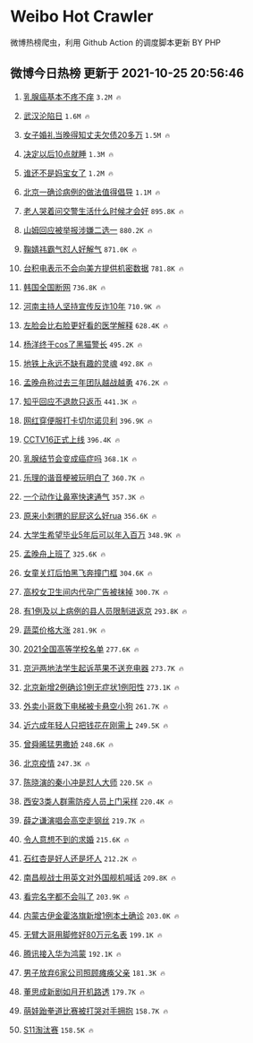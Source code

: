 # Weibo Hot Crawler 



微博热榜爬虫，利用 Github Action 的调度脚本更新 BY PHP 


## 微博今日热榜 更新于 2021-10-25 20:56:46 
1. [乳腺癌基本不疼不痒](https://s.weibo.com/weibo?q=%23%E4%B9%B3%E8%85%BA%E7%99%8C%E5%9F%BA%E6%9C%AC%E4%B8%8D%E7%96%BC%E4%B8%8D%E7%97%92%23&Refer=top) `3.2M 🔥` 

1. [武汉沦陷日](https://s.weibo.com/weibo?q=%23%E6%AD%A6%E6%B1%89%E6%B2%A6%E9%99%B7%E6%97%A5%23&Refer=top) `1.6M 🔥` 

1. [女子婚礼当晚得知丈夫欠债20多万](https://s.weibo.com/weibo?q=%23%E5%A5%B3%E5%AD%90%E5%A9%9A%E7%A4%BC%E5%BD%93%E6%99%9A%E5%BE%97%E7%9F%A5%E4%B8%88%E5%A4%AB%E6%AC%A0%E5%80%BA20%E5%A4%9A%E4%B8%87%23&Refer=top) `1.5M 🔥` 

1. [决定以后10点就睡](https://s.weibo.com/weibo?q=%23%E5%86%B3%E5%AE%9A%E4%BB%A5%E5%90%8E10%E7%82%B9%E5%B0%B1%E7%9D%A1%23&Refer=top) `1.3M 🔥` 

1. [谁还不是妈宝女了](https://s.weibo.com/weibo?q=%23%E8%B0%81%E8%BF%98%E4%B8%8D%E6%98%AF%E5%A6%88%E5%AE%9D%E5%A5%B3%E4%BA%86%23&Refer=top) `1.2M 🔥` 

1. [北京一确诊病例的做法值得倡导](https://s.weibo.com/weibo?q=%23%E5%8C%97%E4%BA%AC%E4%B8%80%E7%A1%AE%E8%AF%8A%E7%97%85%E4%BE%8B%E7%9A%84%E5%81%9A%E6%B3%95%E5%80%BC%E5%BE%97%E5%80%A1%E5%AF%BC%23&Refer=top) `1.1M 🔥` 

1. [老人哭着问交警生活什么时候才会好](https://s.weibo.com/weibo?q=%23%E8%80%81%E4%BA%BA%E5%93%AD%E7%9D%80%E9%97%AE%E4%BA%A4%E8%AD%A6%E7%94%9F%E6%B4%BB%E4%BB%80%E4%B9%88%E6%97%B6%E5%80%99%E6%89%8D%E4%BC%9A%E5%A5%BD%23&Refer=top) `895.8K 🔥` 

1. [山姆回应被举报涉嫌二选一](https://s.weibo.com/weibo?q=%23%E5%B1%B1%E5%A7%86%E5%9B%9E%E5%BA%94%E8%A2%AB%E4%B8%BE%E6%8A%A5%E6%B6%89%E5%AB%8C%E4%BA%8C%E9%80%89%E4%B8%80%23&Refer=top) `880.2K 🔥` 

1. [鞠婧祎霸气怼人好解气](https://s.weibo.com/weibo?q=%23%E9%9E%A0%E5%A9%A7%E7%A5%8E%E9%9C%B8%E6%B0%94%E6%80%BC%E4%BA%BA%E5%A5%BD%E8%A7%A3%E6%B0%94%23&Refer=top) `871.0K 🔥` 

1. [台积电表示不会向美方提供机密数据](https://s.weibo.com/weibo?q=%23%E5%8F%B0%E7%A7%AF%E7%94%B5%E8%A1%A8%E7%A4%BA%E4%B8%8D%E4%BC%9A%E5%90%91%E7%BE%8E%E6%96%B9%E6%8F%90%E4%BE%9B%E6%9C%BA%E5%AF%86%E6%95%B0%E6%8D%AE%23&Refer=top) `781.8K 🔥` 

1. [韩国全国断网](https://s.weibo.com/weibo?q=%23%E9%9F%A9%E5%9B%BD%E5%85%A8%E5%9B%BD%E6%96%AD%E7%BD%91%23&Refer=top) `736.8K 🔥` 

1. [河南主持人坚持宣传反诈10年](https://s.weibo.com/weibo?q=%23%E6%B2%B3%E5%8D%97%E4%B8%BB%E6%8C%81%E4%BA%BA%E5%9D%9A%E6%8C%81%E5%AE%A3%E4%BC%A0%E5%8F%8D%E8%AF%8810%E5%B9%B4%23&Refer=top) `710.9K 🔥` 

1. [左脸会比右脸更好看的医学解释](https://s.weibo.com/weibo?q=%23%E5%B7%A6%E8%84%B8%E4%BC%9A%E6%AF%94%E5%8F%B3%E8%84%B8%E6%9B%B4%E5%A5%BD%E7%9C%8B%E7%9A%84%E5%8C%BB%E5%AD%A6%E8%A7%A3%E9%87%8A%23&Refer=top) `628.4K 🔥` 

1. [杨洋终于cos了黑猫警长](https://s.weibo.com/weibo?q=%23%E6%9D%A8%E6%B4%8B%E7%BB%88%E4%BA%8Ecos%E4%BA%86%E9%BB%91%E7%8C%AB%E8%AD%A6%E9%95%BF%23&Refer=top) `495.2K 🔥` 

1. [地铁上永远不缺有趣的灵魂](https://s.weibo.com/weibo?q=%23%E5%9C%B0%E9%93%81%E4%B8%8A%E6%B0%B8%E8%BF%9C%E4%B8%8D%E7%BC%BA%E6%9C%89%E8%B6%A3%E7%9A%84%E7%81%B5%E9%AD%82%23&Refer=top) `492.8K 🔥` 

1. [孟晚舟称过去三年团队越战越勇](https://s.weibo.com/weibo?q=%23%E5%AD%9F%E6%99%9A%E8%88%9F%E7%A7%B0%E8%BF%87%E5%8E%BB%E4%B8%89%E5%B9%B4%E5%9B%A2%E9%98%9F%E8%B6%8A%E6%88%98%E8%B6%8A%E5%8B%87%23&Refer=top) `476.2K 🔥` 

1. [知乎回应不退款只返币](https://s.weibo.com/weibo?q=%23%E7%9F%A5%E4%B9%8E%E5%9B%9E%E5%BA%94%E4%B8%8D%E9%80%80%E6%AC%BE%E5%8F%AA%E8%BF%94%E5%B8%81%23&Refer=top) `441.3K 🔥` 

1. [网红穿便服打卡切尔诺贝利](https://s.weibo.com/weibo?q=%23%E7%BD%91%E7%BA%A2%E7%A9%BF%E4%BE%BF%E6%9C%8D%E6%89%93%E5%8D%A1%E5%88%87%E5%B0%94%E8%AF%BA%E8%B4%9D%E5%88%A9%23&Refer=top) `396.9K 🔥` 

1. [CCTV16正式上线](https://s.weibo.com/weibo?q=%23CCTV16%E6%AD%A3%E5%BC%8F%E4%B8%8A%E7%BA%BF%23&Refer=top) `396.4K 🔥` 

1. [乳腺结节会变成癌症吗](https://s.weibo.com/weibo?q=%23%E4%B9%B3%E8%85%BA%E7%BB%93%E8%8A%82%E4%BC%9A%E5%8F%98%E6%88%90%E7%99%8C%E7%97%87%E5%90%97%23&Refer=top) `368.1K 🔥` 

1. [乐理的谐音梗被玩明白了](https://s.weibo.com/weibo?q=%23%E4%B9%90%E7%90%86%E7%9A%84%E8%B0%90%E9%9F%B3%E6%A2%97%E8%A2%AB%E7%8E%A9%E6%98%8E%E7%99%BD%E4%BA%86%23&Refer=top) `360.7K 🔥` 

1. [一个动作让鼻塞快速通气](https://s.weibo.com/weibo?q=%23%E4%B8%80%E4%B8%AA%E5%8A%A8%E4%BD%9C%E8%AE%A9%E9%BC%BB%E5%A1%9E%E5%BF%AB%E9%80%9F%E9%80%9A%E6%B0%94%23&Refer=top) `357.3K 🔥` 

1. [原来小刺猬的屁屁这么好rua](https://s.weibo.com/weibo?q=%23%E5%8E%9F%E6%9D%A5%E5%B0%8F%E5%88%BA%E7%8C%AC%E7%9A%84%E5%B1%81%E5%B1%81%E8%BF%99%E4%B9%88%E5%A5%BDrua%23&Refer=top) `356.6K 🔥` 

1. [大学生希望毕业5年后可以年入百万](https://s.weibo.com/weibo?q=%23%E5%A4%A7%E5%AD%A6%E7%94%9F%E5%B8%8C%E6%9C%9B%E6%AF%95%E4%B8%9A5%E5%B9%B4%E5%90%8E%E5%8F%AF%E4%BB%A5%E5%B9%B4%E5%85%A5%E7%99%BE%E4%B8%87%23&Refer=top) `348.9K 🔥` 

1. [孟晚舟上班了](https://s.weibo.com/weibo?q=%23%E5%AD%9F%E6%99%9A%E8%88%9F%E4%B8%8A%E7%8F%AD%E4%BA%86%23&Refer=top) `325.6K 🔥` 

1. [女童关灯后怕黑飞奔撞门框](https://s.weibo.com/weibo?q=%23%E5%A5%B3%E7%AB%A5%E5%85%B3%E7%81%AF%E5%90%8E%E6%80%95%E9%BB%91%E9%A3%9E%E5%A5%94%E6%92%9E%E9%97%A8%E6%A1%86%23&Refer=top) `304.6K 🔥` 

1. [高校女卫生间内代孕广告被抹掉](https://s.weibo.com/weibo?q=%23%E9%AB%98%E6%A0%A1%E5%A5%B3%E5%8D%AB%E7%94%9F%E9%97%B4%E5%86%85%E4%BB%A3%E5%AD%95%E5%B9%BF%E5%91%8A%E8%A2%AB%E6%8A%B9%E6%8E%89%23&Refer=top) `300.7K 🔥` 

1. [有1例及以上病例的县人员限制进返京](https://s.weibo.com/weibo?q=%23%E6%9C%891%E4%BE%8B%E5%8F%8A%E4%BB%A5%E4%B8%8A%E7%97%85%E4%BE%8B%E7%9A%84%E5%8E%BF%E4%BA%BA%E5%91%98%E9%99%90%E5%88%B6%E8%BF%9B%E8%BF%94%E4%BA%AC%23&Refer=top) `293.8K 🔥` 

1. [蔬菜价格大涨](https://s.weibo.com/weibo?q=%23%E8%94%AC%E8%8F%9C%E4%BB%B7%E6%A0%BC%E5%A4%A7%E6%B6%A8%23&Refer=top) `281.9K 🔥` 

1. [2021全国高等学校名单](https://s.weibo.com/weibo?q=%232021%E5%85%A8%E5%9B%BD%E9%AB%98%E7%AD%89%E5%AD%A6%E6%A0%A1%E5%90%8D%E5%8D%95%23&Refer=top) `277.6K 🔥` 

1. [京沪两地法学生起诉苹果不送充电器](https://s.weibo.com/weibo?q=%23%E4%BA%AC%E6%B2%AA%E4%B8%A4%E5%9C%B0%E6%B3%95%E5%AD%A6%E7%94%9F%E8%B5%B7%E8%AF%89%E8%8B%B9%E6%9E%9C%E4%B8%8D%E9%80%81%E5%85%85%E7%94%B5%E5%99%A8%23&Refer=top) `273.7K 🔥` 

1. [北京新增2例确诊1例无症状1例阳性](https://s.weibo.com/weibo?q=%23%E5%8C%97%E4%BA%AC%E6%96%B0%E5%A2%9E2%E4%BE%8B%E7%A1%AE%E8%AF%8A1%E4%BE%8B%E6%97%A0%E7%97%87%E7%8A%B61%E4%BE%8B%E9%98%B3%E6%80%A7%23&Refer=top) `273.1K 🔥` 

1. [外卖小哥救下电梯被卡悬空小狗](https://s.weibo.com/weibo?q=%23%E5%A4%96%E5%8D%96%E5%B0%8F%E5%93%A5%E6%95%91%E4%B8%8B%E7%94%B5%E6%A2%AF%E8%A2%AB%E5%8D%A1%E6%82%AC%E7%A9%BA%E5%B0%8F%E7%8B%97%23&Refer=top) `261.7K 🔥` 

1. [近六成年轻人只把钱花在刚需上](https://s.weibo.com/weibo?q=%23%E8%BF%91%E5%85%AD%E6%88%90%E5%B9%B4%E8%BD%BB%E4%BA%BA%E5%8F%AA%E6%8A%8A%E9%92%B1%E8%8A%B1%E5%9C%A8%E5%88%9A%E9%9C%80%E4%B8%8A%23&Refer=top) `249.5K 🔥` 

1. [曾舜晞猛男撒娇](https://s.weibo.com/weibo?q=%23%E6%9B%BE%E8%88%9C%E6%99%9E%E7%8C%9B%E7%94%B7%E6%92%92%E5%A8%87%23&Refer=top) `248.6K 🔥` 

1. [北京疫情](https://s.weibo.com/weibo?q=%23%E5%8C%97%E4%BA%AC%E7%96%AB%E6%83%85%23&Refer=top) `247.3K 🔥` 

1. [陈晓演的秦小冲是怼人大师](https://s.weibo.com/weibo?q=%23%E9%99%88%E6%99%93%E6%BC%94%E7%9A%84%E7%A7%A6%E5%B0%8F%E5%86%B2%E6%98%AF%E6%80%BC%E4%BA%BA%E5%A4%A7%E5%B8%88%23&Refer=top) `220.5K 🔥` 

1. [西安3类人群需防疫人员上门采样](https://s.weibo.com/weibo?q=%23%E8%A5%BF%E5%AE%893%E7%B1%BB%E4%BA%BA%E7%BE%A4%E9%9C%80%E9%98%B2%E7%96%AB%E4%BA%BA%E5%91%98%E4%B8%8A%E9%97%A8%E9%87%87%E6%A0%B7%23&Refer=top) `220.4K 🔥` 

1. [薛之谦演唱会高空走钢丝](https://s.weibo.com/weibo?q=%23%E8%96%9B%E4%B9%8B%E8%B0%A6%E6%BC%94%E5%94%B1%E4%BC%9A%E9%AB%98%E7%A9%BA%E8%B5%B0%E9%92%A2%E4%B8%9D%23&Refer=top) `219.7K 🔥` 

1. [令人意想不到的求婚](https://s.weibo.com/weibo?q=%23%E4%BB%A4%E4%BA%BA%E6%84%8F%E6%83%B3%E4%B8%8D%E5%88%B0%E7%9A%84%E6%B1%82%E5%A9%9A%23&Refer=top) `215.6K 🔥` 

1. [石红杏是好人还是坏人](https://s.weibo.com/weibo?q=%23%E7%9F%B3%E7%BA%A2%E6%9D%8F%E6%98%AF%E5%A5%BD%E4%BA%BA%E8%BF%98%E6%98%AF%E5%9D%8F%E4%BA%BA%23&Refer=top) `212.2K 🔥` 

1. [南昌舰战士用英文对外国舰机喊话](https://s.weibo.com/weibo?q=%23%E5%8D%97%E6%98%8C%E8%88%B0%E6%88%98%E5%A3%AB%E7%94%A8%E8%8B%B1%E6%96%87%E5%AF%B9%E5%A4%96%E5%9B%BD%E8%88%B0%E6%9C%BA%E5%96%8A%E8%AF%9D%23&Refer=top) `209.8K 🔥` 

1. [看完名字都不会叫了](https://s.weibo.com/weibo?q=%23%E7%9C%8B%E5%AE%8C%E5%90%8D%E5%AD%97%E9%83%BD%E4%B8%8D%E4%BC%9A%E5%8F%AB%E4%BA%86%23&Refer=top) `203.9K 🔥` 

1. [内蒙古伊金霍洛旗新增1例本土确诊](https://s.weibo.com/weibo?q=%23%E5%86%85%E8%92%99%E5%8F%A4%E4%BC%8A%E9%87%91%E9%9C%8D%E6%B4%9B%E6%97%97%E6%96%B0%E5%A2%9E1%E4%BE%8B%E6%9C%AC%E5%9C%9F%E7%A1%AE%E8%AF%8A%23&Refer=top) `203.0K 🔥` 

1. [无臂大哥用脚修好80万元名表](https://s.weibo.com/weibo?q=%23%E6%97%A0%E8%87%82%E5%A4%A7%E5%93%A5%E7%94%A8%E8%84%9A%E4%BF%AE%E5%A5%BD80%E4%B8%87%E5%85%83%E5%90%8D%E8%A1%A8%23&Refer=top) `199.1K 🔥` 

1. [腾讯接入华为鸿蒙](https://s.weibo.com/weibo?q=%23%E8%85%BE%E8%AE%AF%E6%8E%A5%E5%85%A5%E5%8D%8E%E4%B8%BA%E9%B8%BF%E8%92%99%23&Refer=top) `192.1K 🔥` 

1. [男子放弃6家公司照顾瘫痪父亲](https://s.weibo.com/weibo?q=%23%E7%94%B7%E5%AD%90%E6%94%BE%E5%BC%836%E5%AE%B6%E5%85%AC%E5%8F%B8%E7%85%A7%E9%A1%BE%E7%98%AB%E7%97%AA%E7%88%B6%E4%BA%B2%23&Refer=top) `181.3K 🔥` 

1. [董思成新剧如月开机路透](https://s.weibo.com/weibo?q=%23%E8%91%A3%E6%80%9D%E6%88%90%E6%96%B0%E5%89%A7%E5%A6%82%E6%9C%88%E5%BC%80%E6%9C%BA%E8%B7%AF%E9%80%8F%23&Refer=top) `179.7K 🔥` 

1. [萌娃跆拳道比赛被打哭对手拥抱](https://s.weibo.com/weibo?q=%23%E8%90%8C%E5%A8%83%E8%B7%86%E6%8B%B3%E9%81%93%E6%AF%94%E8%B5%9B%E8%A2%AB%E6%89%93%E5%93%AD%E5%AF%B9%E6%89%8B%E6%8B%A5%E6%8A%B1%23&Refer=top) `158.7K 🔥` 

1. [S11淘汰赛](https://s.weibo.com/weibo?q=%23S11%E6%B7%98%E6%B1%B0%E8%B5%9B%23&Refer=top) `158.5K 🔥` 


